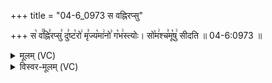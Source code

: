 +++
title = "04-6_0973 स वह्निरप्सु"

+++
स꣡ व꣢꣯ह्नि꣣रप्सु꣣ दु꣣ष्ट꣡रो꣢ मृ꣣ज्य꣡मा꣢नो꣣ ग꣡भ꣢स्त्योः। सो꣡म꣢श्च꣣मू꣡षु꣢ सीदति ॥ 04-6:0973 ॥

<details><summary>मूलम् (VC)</summary>

स꣡ वह्नि꣢꣯र꣣प्सु꣢ दु꣣ष्ट꣡रो꣢ मृ꣣ज्य꣡मा꣢नो꣣ ग꣡भ꣢स्त्योः । सो꣡म꣢श्च꣣मू꣡षु꣢ सीदति ॥९७३॥
</details>

<details><summary>विस्वर-मूलम् (VC)</summary>

स वह्निरप्सु दुष्टरो मृज्यमानो गभस्त्योः । सोमश्चमूषु सीदति ॥९७३॥
</details>